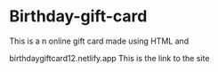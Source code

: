 # Birthday-gift-card
This is a n online gift card made using HTML and 

birthdaygiftcard12.netlify.app This is the link to the site
